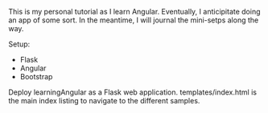 This is my personal tutorial as I learn Angular.  Eventually, I anticipitate doing an app of some sort.  In the meantime, I will journal the mini-setps along the way.

Setup:
- Flask
- Angular
- Bootstrap

Deploy learningAngular as a Flask web application.  templates/index.html is the main index listing to navigate to the different samples.
